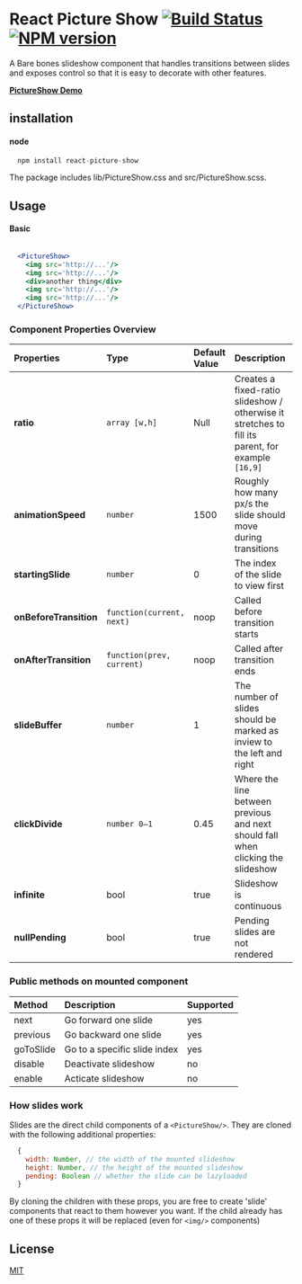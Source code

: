 # React Picture Show [![Build Status](https://secure.travis-ci.org/skiano/react-picture-show.png)](http://travis-ci.org/skiano/react-picture-show) [![NPM version](https://badge.fury.io/js/react-picture-show.svg)](http://badge.fury.io/js/react-picture-show)

A Bare bones slideshow component that handles transitions between slides and exposes control so that it is easy to decorate with other features.

**[PictureShow Demo](http://areusjs.github.io/react-picture-show/)**

## installation

#### node

``` jsx
  npm install react-picture-show
```

The package includes lib/PictureShow.css and src/PictureShow.scss.

## Usage

#### Basic

```jsx
  
  <PictureShow>
    <img src='http://...'/>
    <img src='http://...'/>
    <div>another thing</div>
    <img src='http://...'/>
    <img src='http://...'/>
  </PictureShow>

```

### Component Properties Overview

Properties | Type | Default Value | Description | Supported 
:--------- | :--- | :------ | :---------- | :-------- 
**ratio** | ```array [w,h]``` | Null | Creates a fixed-ratio slideshow / otherwise it stretches to fill its parent, for example `[16,9]` | yes 
**animationSpeed** | ```number``` | 1500 | Roughly how many px/s the slide should move during transitions | yes
**startingSlide** | ```number``` | 0 | The index of the slide to view first | yes
**onBeforeTransition** | ```function(current, next)``` | noop | Called before transition starts | yes
**onAfterTransition** | ```function(prev, current)``` | noop | Called after transition ends | no
**slideBuffer** | ```number``` | 1 | The number of slides should be marked as inview to the left and right | yes
**clickDivide** | ```number 0–1``` | 0.45 | Where the line between previous and next should fall when clicking the slideshow | yes 
**infinite** | bool | true | Slideshow is continuous | no
**nullPending** | bool | true | Pending slides are not rendered | no

### Public methods on mounted component

Method | Description | Supported 
:----- | :---------- | :--------
next | Go forward one slide | yes
previous | Go backward one slide | yes 
goToSlide | Go to a specific slide index | yes
disable | Deactivate slideshow | no
enable | Acticate slideshow | no

### How slides work

Slides are the direct child components of a ``<PictureShow/>``. They are cloned with the following additional properties:

```jsx
  {
    width: Number, // the width of the mounted slideshow
    height: Number, // the height of the mounted slideshow
    pending: Boolean // whether the slide can be lazyloaded
  }
```
By cloning the children with these props, you are free to create 'slide' components that react to them however you want. If the child already has one of these props it will be replaced (even for ```<img/>``` components)

## License

[MIT](/LICENSE)
